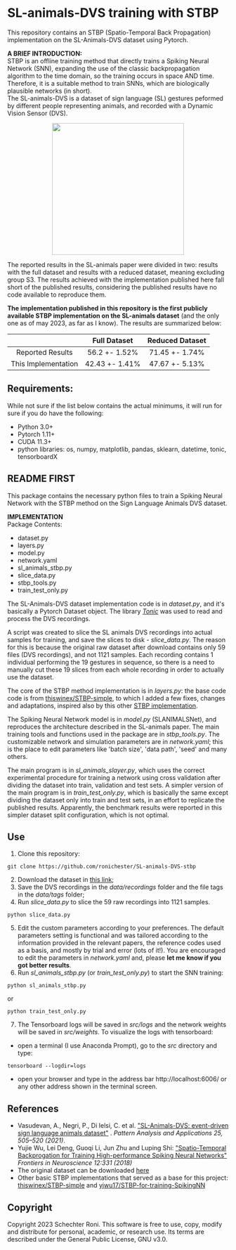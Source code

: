 # SL-animals-DVS training with STBP
This repository contains an STBP (Spatio-Temporal Back Propagation) implementation on the SL-Animals-DVS dataset using Pytorch.

**A BRIEF INTRODUCTION:**  
STBP is an offline training method that directly trains a Spiking Neural Network (SNN), expanding the use of the classic backpropagation algorithm to the time domain, so the training occurs in space AND time. Therefore, it is a suitable method to train SNNs, which are biologically plausible networks (in short).  
The SL-animals-DVS is a dataset of sign language (SL) gestures peformed by different people representing animals, and recorded with a Dynamic Vision Sensor (DVS).  

<p align="center">
<img src="https://media.springernature.com/lw685/springer-static/image/art%3A10.1007%2Fs10044-021-01011-w/MediaObjects/10044_2021_1011_Fig4_HTML.png" width="300px></p>

<p align="center"> </p>  

The reported results in the SL-animals paper were divided in two: results with the full dataset and results with a reduced dataset, meaning excluding group S3. The results achieved with the implementation published here fall short of the published results, considering the published results have no code available to reproduce them.  
  
**The implementation published in this repository is the first publicly available STBP implementation on the SL-animals dataset** (and the only one as of may 2023, as far as I know). The results are summarized below:

|       | Full Dataset | Reduced Dataset |
|:-:|:-:|:-:|
| Reported Results    | 56.2 +- 1.52%  | 71.45 +- 1.74% |
| This Implementation | 42.43 +- 1.41% | 47.67 +- 5.13% |

           
           
## Requirements:
While not sure if the list below contains the actual minimums, it will run for sure if you do have the following:
- Python 3.0+
- Pytorch 1.11+
- CUDA 11.3+
- python libraries: os, numpy, matplotlib, pandas, sklearn, datetime, tonic, tensorboardX

## README FIRST
This package contains the necessary python files to train a Spiking Neural Network with the STBP method on the Sign Language Animals DVS dataset. 

**IMPLEMENTATION**  
Package Contents:  
- dataset.py
- layers.py
- model.py
- network.yaml
- sl_animals_stbp.py
- slice_data.py
- stbp_tools.py
- train_test_only.py

The SL-Animals-DVS dataset implementation code is in *dataset.py*, and it's basically a Pytorch Dataset object. The library [*Tonic*](https://tonic.readthedocs.io/en/latest/index.html#) was used to read and process the DVS recordings.

A script was created to slice the SL animals DVS recordings into actual samples for training, and save the slices to disk - *slice_data.py*. The reason for this is because the original raw dataset after download contains only 59 files (DVS recordings), and not 1121 samples. Each recording contains 1 individual performing the 19 gestures in sequence, so there is a need to manually cut these 19 slices from each whole recording in order to actually use the dataset. 

The core of the STBP method implementation is in *layers.py*: the base code code is from [thiswinex/STBP-simple](https://github-com.translate.goog/thiswinex/STBP-simple?_x_tr_sl=auto&_x_tr_tl=en&_x_tr_hl=en&_x_tr_pto=wapp), to which I added a few fixes, changes and adaptations, inspired also by this other [STBP implementation](https://github.com/yjwu17/STBP-for-training-SpikingNN#spatio-temporal-bp-for-spiking-neural-networks).

The Spiking Neural Network model is in *model.py* (SLANIMALSNet), and reproduces the architecture described in the SL-animals paper. The main training tools and functions used in the package are in *stbp_tools.py*. The customizable network and simulation parameters are in *network.yaml*; this is the place to edit parameters like 'batch size', 'data path', 'seed' and many others. 

The main program is in *sl_animals_slayer.py*, which uses the correct experimental procedure for training a network using cross validation after dividing the dataset into train, validation and test sets. A simpler version of the main program is in *train_test_only.py*, which is basically the same except dividing the dataset only into train and test sets, in an effort to replicate the published results. Apparently, the benchmark results were reported in this simpler dataset split configuration, which is not optimal.

## Use
1. Clone this repository:
```
git clone https://github.com/ronichester/SL-animals-DVS-stbp
```
2. Download the dataset in [this link](http://www2.imse-cnm.csic.es/neuromorphs/index.php/SL-ANIMALS-DVS-Database);
3. Save the DVS recordings in the *data/recordings* folder and the file tags in the *data/tags* folder;
4. Run *slice_data.py* to slice the 59 raw recordings into 1121 samples.
```
python slice_data.py
```
5. Edit the custom parameters according to your preferences. The default parameters setting is functional and was tailored according to the information provided in the relevant papers, the reference codes used as a basis, and mostly by trial and error (lots of it!). You are encouraged to edit the parameters in *network.yaml* and, please **let me know if you got better results**.
6. Run *sl_animals_stbp.py* (or *train_test_only.py*) to start the SNN training:
```
python sl_animals_stbp.py
```
or
```
python train_test_only.py
```
7. The Tensorboard logs will be saved in *src/logs* and the network weights will be saved in *src/weights*. To visualize the logs with tensorboard:
  - open a terminal (I use Anaconda Prompt), go to the *src* directory and type:
```
tensorboard --logdir=logs
```
  - open your browser and type in the address bar http://localhost:6006/ or any other address shown in the terminal screen.
  

## References 
- Vasudevan, A., Negri, P., Di Ielsi, C. et al. ["SL-Animals-DVS: event-driven sign language animals dataset"](https://doi.org/10.1007/s10044-021-01011-w) . *Pattern Analysis and Applications 25, 505–520 (2021)*. 
- Yujie Wu, Lei Deng, Guoqi Li, Jun Zhu and Luping Shi: ["Spatio-Temporal Backprogation for Training High-performance Spiking Neural Networks"](https://www.frontiersin.org/articles/10.3389/fnins.2018.00331/full) *Frontiers in Neuroscience 12:331 (2018)* 
- The original dataset can be downloaded [here](http://www2.imse-cnm.csic.es/neuromorphs/index.php/SL-ANIMALS-DVS-Database)
- Other basic STBP implementations that served as a base for this project: [thiswinex/STBP-simple](https://github-com.translate.goog/thiswinex/STBP-simple?_x_tr_sl=auto&_x_tr_tl=en&_x_tr_hl=en&_x_tr_pto=wapp) and [yjwu17/STBP-for-training-SpikingNN](https://github.com/yjwu17/STBP-for-training-SpikingNN#spatio-temporal-bp-for-spiking-neural-networks)

## Copyright
Copyright 2023 Schechter Roni. This software is free to use, copy, modify and distribute for personal, academic, or research use. Its terms are described under the General Public License, GNU v3.0.
